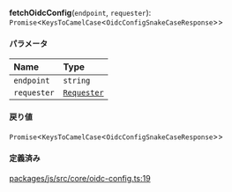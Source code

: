 **fetchOidcConfig**(`endpoint`, `requester`): `Promise`<`KeysToCamelCase`<`OidcConfigSnakeCaseResponse`\>\>

#### パラメータ

| Name        | Type                                 |
| :---------- | :----------------------------------- |
| `endpoint`  | `string`                             |
| `requester` | [`Requester`](../types/Requester.md) |

#### 戻り値

`Promise`<`KeysToCamelCase`<`OidcConfigSnakeCaseResponse`\>\>

#### 定義済み

[packages/js/src/core/oidc-config.ts:19](https://github.com/logto-io/js/blob/f0f78e6/packages/js/src/core/oidc-config.ts#L19)